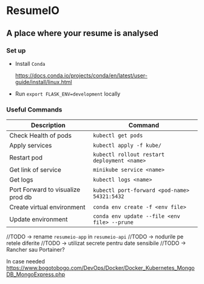 # ResumeIO

## A place where your resume is analysed

### Set up

* Install `Conda`

  https://docs.conda.io/projects/conda/en/latest/user-guide/install/linux.html
* Run `export FLASK_ENV=development` locally
### Useful Commands

| Description                       | Command                                      |
|-----------------------------------|----------------------------------------------|
| Check Health of pods              | `kubectl get pods`                           |
| Apply services                    | `kubectl apply -f kube/`                     |
| Restart pod                       | `kubectl rollout restart deployment <name>`  |
| Get link of service               | `minikube service <name>`                    |
| Get logs                          | `kubectl logs <name>`                        |
| Port Forward to visualize prod db | `kubectl port-forward <pod-name> 54321:5432` |
| Create virtual environment        | `conda env create -f <env file>`             |
| Update environment                | `conda env update --file <env file> --prune` |

//TODO -> rename `resumeio-app` in `resumeio-api`
//TODO -> nodurile pe retele diferite //TODO -> utilizat secrete pentru date sensibile //TODO -> Rancher sau Portainer?

In case needed
https://www.bogotobogo.com/DevOps/Docker/Docker_Kubernetes_MongoDB_MongoExpress.php
